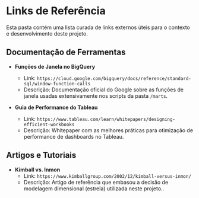 # Links de Referência

Esta pasta contém uma lista curada de links externos úteis para o contexto e desenvolvimento deste projeto.

## Documentação de Ferramentas

* **Funções de Janela no BigQuery**
    * Link: `https://cloud.google.com/bigquery/docs/reference/standard-sql/window-function-calls`
    * Descrição: Documentação oficial do Google sobre as funções de janela usadas extensivamente nos scripts da pasta `/marts`.

* **Guia de Performance do Tableau**
    * Link: `https://www.tableau.com/learn/whitepapers/designing-efficient-workbooks`
    * Descrição: Whitepaper com as melhores práticas para otimização de performance de dashboards no Tableau.

## Artigos e Tutoriais

* **Kimball vs. Inmon**
    * Link: `https://www.kimballgroup.com/2002/12/kimball-versus-inmon/`
    * Descrição: Artigo de referência que embasou a decisão de modelagem dimensional (estrela) utilizada neste projeto..